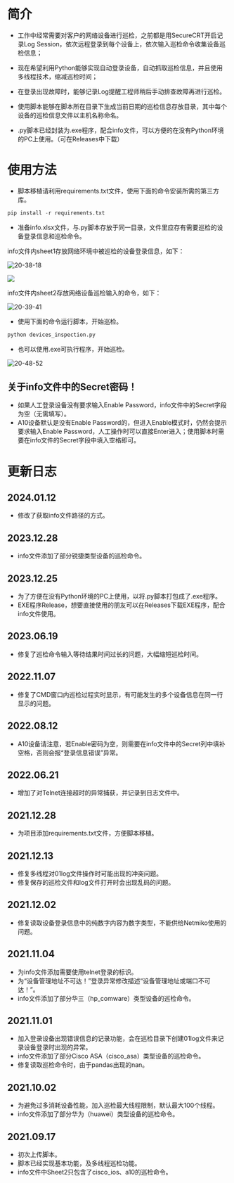 ﻿# 简介

- 工作中经常需要对客户的网络设备进行巡检，之前都是用SecureCRT开启记录Log Session，依次远程登录到每个设备上，依次输入巡检命令收集设备巡检信息；

- 现在希望利用Python能够实现自动登录设备，自动抓取巡检信息，并且使用多线程技术，缩减巡检时间；

- 在登录出现故障时，能够记录Log提醒工程师稍后手动排查故障再进行巡检。

- 使用脚本能够在脚本所在目录下生成当前日期的巡检信息存放目录，其中每个设备的巡检信息文件以主机名称命名。

- .py脚本已经封装为.exe程序，配合info文件，可以方便的在没有Python环境的PC上使用。（可在Releases中下载）

# 使用方法

- 脚本移植请利用requirements.txt文件，使用下面的命令安装所需的第三方库。

```python
pip install -r requirements.txt
```

- 准备info.xlsx文件，与.py脚本存放于同一目录，文件里应存有需要巡检的设备登录信息和巡检命令。

info文件内sheet1存放网络环境中被巡检的设备登录信息，如下：

![20-38-18](https://github.com/icefire-ken/Devices_Inspection/assets/26742041/e5e78532-52ee-4e76-bcd6-14b5031294c5)

<img src="https://pic.imgdb.cn/item/65aa1882871b83018ad189ac.png">

info文件内sheet2存放网络设备巡检输入的命令，如下：

![20-39-41](https://github.com/icefire-ken/Devices_Inspection/assets/26742041/7eba04d7-38ff-4baa-9650-5e4c6d0aea72)

- 使用下面的命令运行脚本，开始巡检。

```python
python devices_inspection.py
```

- 也可以使用.exe可执行程序，开始巡检。

![20-48-52](https://github.com/icefire-ken/Devices_Inspection/assets/26742041/99edaca6-27b3-4ebd-88ed-7799b04a5a3d)

## 关于info文件中的Secret密码！

- 如果人工登录设备没有要求输入Enable Password，info文件中的Secret字段为空（无需填写）。
- A10设备默认是没有Enable Password的，但进入Enable模式时，仍然会提示要求输入Enable Password，人工操作时可以直接Enter进入；使用脚本时需要在info文件的Secret字段中填入空格即可。

# 更新日志

## 2024.01.12

- 修改了获取info文件路径的方式。

## 2023.12.28

- info文件添加了部分锐捷类型设备的巡检命令。

## 2023.12.25

- 为了方便在没有Python环境的PC上使用，以将.py脚本打包成了.exe程序。
- EXE程序Release，想要直接使用的朋友可以在Releases下载EXE程序，配合info文件使用。

## 2023.06.19

- 修复了巡检命令输入等待结果时间过长的问题，大幅缩短巡检时间。
  
## 2022.11.07

- 修复了CMD窗口内巡检过程实时显示，有可能发生的多个设备信息在同一行显示的问题。

## 2022.08.12

- A10设备请注意，若Enable密码为空，则需要在info文件中的Secret列中填补空格，否则会报“登录信息错误”异常。

## 2022.06.21

- 增加了对Telnet连接超时的异常捕获，并记录到日志文件中。

## 2021.12.28

- 为项目添加requirements.txt文件，方便脚本移植。

## 2021.12.13

- 修复多线程对01log文件操作时可能出现的冲突问题。
- 修复保存的巡检文件和log文件打开时会出现乱码的问题。

## 2021.12.02

- 修复读取设备登录信息中的纯数字内容为数字类型，不能供给Netmiko使用的问题。

## 2021.11.04

- 为info文件添加需要使用telnet登录的标识。
- 为“设备管理地址不可达！”登录异常修改描述“设备管理地址或端口不可达！”。
- info文件添加了部分华三（hp_comware）类型设备的巡检命令。

## 2021.11.01

- 加入登录设备出现错误信息的记录功能，会在巡检目录下创建01log文件来记录设备登录时出现的异常。
- info文件添加了部分Cisco ASA（cisco_asa）类型设备的巡检命令。
- 修复读取巡检命令时，由于pandas出现的nan。

## 2021.10.02

- 为避免过多消耗设备性能，加入巡检最大线程限制，默认最大100个线程。
- info文件添加了部分华为（huawei）类型设备的巡检命令。

## 2021.09.17

- 初次上传脚本。
- 脚本已经实现基本功能，及多线程巡检功能。
- info文件中Sheet2只包含了cisco_ios、a10的巡检命令。
